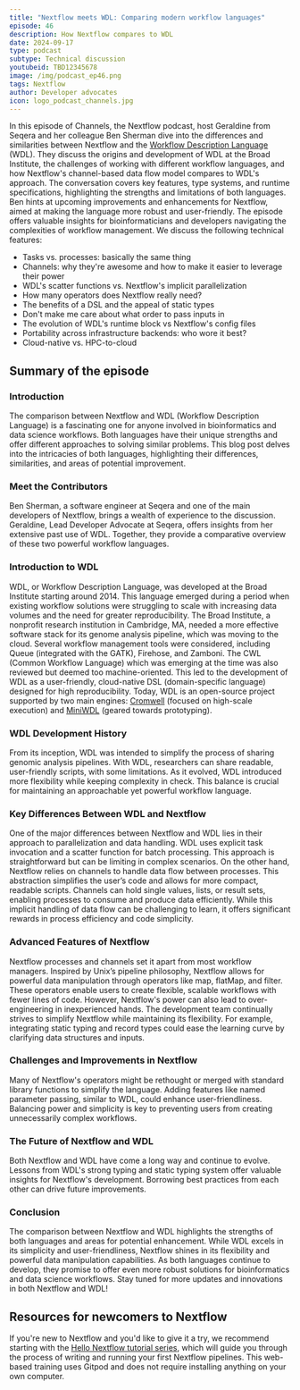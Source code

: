 ```yaml
---
title: "Nextflow meets WDL: Comparing modern workflow languages"
episode: 46
description: How Nextflow compares to WDL
date: 2024-09-17
type: podcast
subtype: Technical discussion
youtubeid: TBD12345678
image: /img/podcast_ep46.png
tags: Nextflow
author: Developer advocates
icon: logo_podcast_channels.jpg
---
```


In this episode of Channels, the Nextflow podcast, host Geraldine from Seqera and her colleague Ben Sherman dive into the differences and similarities between Nextflow and the [Workflow Description Language](https://openwdl.org/) (WDL). They discuss the origins and development of WDL at the Broad Institute, the challenges of working with different workflow languages, and how Nextflow's channel-based data flow model compares to WDL's approach. The conversation covers key features, type systems, and runtime specifications, highlighting the strengths and limitations of both languages. Ben hints at upcoming improvements and enhancements for Nextflow, aimed at making the language more robust and user-friendly. The episode offers valuable insights for bioinformaticians and developers navigating the complexities of workflow management. <!-- end-archive-description --> We discuss the following technical features:

- Tasks vs. processes: basically the same thing
- Channels: why they're awesome and how to make it easier to leverage their power
- WDL's scatter functions vs. Nextflow's implicit parallelization
- How many operators does Nextflow really need?
- The benefits of a DSL and the appeal of static types
- Don't make me care about what order to pass inputs in
- The evolution of WDL's runtime block vs Nextflow's config files
- Portability across infrastructure backends: who wore it best?
- Cloud-native vs. HPC-to-cloud

## Summary of the episode

### Introduction
The comparison between Nextflow and WDL (Workflow Description Language) is a fascinating one for anyone involved in bioinformatics and data science workflows. Both languages have their unique strengths and offer different approaches to solving similar problems. This blog post delves into the intricacies of both languages, highlighting their differences, similarities, and areas of potential improvement.

### Meet the Contributors
Ben Sherman, a software engineer at Seqera and one of the main developers of Nextflow, brings a wealth of experience to the discussion. Geraldine, Lead Developer Advocate at Seqera, offers insights from her extensive past use of WDL. Together, they provide a comparative overview of these two powerful workflow languages.

### Introduction to WDL
WDL, or Workflow Description Language, was developed at the Broad Institute starting around 2014. This language emerged during a period when existing workflow solutions were struggling to scale with increasing data volumes and the need for greater reproducibility. The Broad Institute, a nonprofit research institution in Cambridge, MA, needed a more effective software stack for its genome analysis pipeline, which was moving to the cloud.
Several workflow management tools were considered, including Queue (integrated with the GATK), Firehose, and Zamboni. The CWL (Common Workflow Language) which was emerging at the time was also reviewed but deemed too machine-oriented. This led to the development of WDL as a user-friendly, cloud-native DSL (domain-specific language) designed for high reproducibility. Today, WDL is an open-source project supported by two main engines: [Cromwell](https://github.com/broadinstitute/cromwell) (focused on high-scale execution) and [MiniWDL](https://github.com/mlin/miniwdl) (geared towards prototyping).

### WDL Development History
From its inception, WDL was intended to simplify the process of sharing genomic analysis pipelines. With WDL, researchers can share readable, user-friendly scripts, with some limitations. As it evolved, WDL introduced more flexibility while keeping complexity in check. This balance is crucial for maintaining an approachable yet powerful workflow language.

### Key Differences Between WDL and Nextflow
One of the major differences between Nextflow and WDL lies in their approach to parallelization and data handling. WDL uses explicit task invocation and a scatter function for batch processing. This approach is straightforward but can be limiting in complex scenarios.
On the other hand, Nextflow relies on channels to handle data flow between processes. This abstraction simplifies the user’s code and allows for more compact, readable scripts. Channels can hold single values, lists, or result sets, enabling processes to consume and produce data efficiently. While this implicit handling of data flow can be challenging to learn, it offers significant rewards in process efficiency and code simplicity.

### Advanced Features of Nextflow
Nextflow processes and channels set it apart from most workflow managers. Inspired by Unix’s pipeline philosophy, Nextflow allows for powerful data manipulation through operators like map, flatMap, and filter. These operators enable users to create flexible, scalable workflows with fewer lines of code.
However, Nextflow's power can also lead to over-engineering in inexperienced hands. The development team continually strives to simplify Nextflow while maintaining its flexibility. For example, integrating static typing and record types could ease the learning curve by clarifying data structures and inputs.

### Challenges and Improvements in Nextflow
Many of Nextflow's operators might be rethought or merged with standard library functions to simplify the language. Adding features like named parameter passing, similar to WDL, could enhance user-friendliness. Balancing power and simplicity is key to preventing users from creating unnecessarily complex workflows.

### The Future of Nextflow and WDL
Both Nextflow and WDL have come a long way and continue to evolve. Lessons from WDL's strong typing and static typing system offer valuable insights for Nextflow's development. Borrowing best practices from each other can drive future improvements.

### Conclusion
The comparison between Nextflow and WDL highlights the strengths of both languages and areas for potential enhancement. While WDL excels in its simplicity and user-friendliness, Nextflow shines in its flexibility and powerful data manipulation capabilities. As both languages continue to develop, they promise to offer even more robust solutions for bioinformatics and data science workflows. Stay tuned for more updates and innovations in both Nextflow and WDL!

## Resources for newcomers to Nextflow
If you're new to Nextflow and you'd like to give it a try, we recommend starting with the [Hello Nextflow tutorial series](https://training.nextflow.io/hello_nextflow/), which will guide you through the process of writing and running your first Nextflow pipelines. This web-based training uses Gitpod and does not require installing anything on your own computer.
